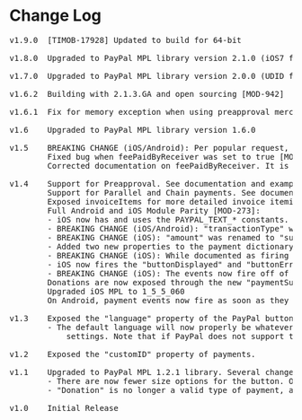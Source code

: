 # Change Log
<pre>
v1.9.0  [TIMOB-17928] Updated to build for 64-bit

v1.8.0  Upgraded to PayPal MPL library version 2.1.0 (iOS7 fix) [TIMODOPEN-348]

v1.7.0  Upgraded to PayPal MPL library version 2.0.0 (UDID fix) [TIMODOPEN-243]

v1.6.2  Building with 2.1.3.GA and open sourcing [MOD-942]
	
v1.6.1  Fix for memory exception when using preapproval merchant name property [TIMODOPEN-152]

v1.6    Upgraded to PayPal MPL library version 1.6.0

v1.5	BREAKING CHANGE (iOS/Android): Per popular request, events will now fire on the buttons for both platforms. This makes it easier to distinguish events when multiple buttons are present in your application [MOD-384].
		Fixed bug when feePaidByReceiver was set to true [MOD-386].
		Corrected documentation on feePaidByReceiver. It is not limited to just PERSONAL payment types, as previously documented.

v1.4	Support for Preapproval. See documentation and example for more information [MOD-12].
		Support for Parallel and Chain payments. See documentation and example for more information [MOD-221][MOD-222].
		Exposed invoiceItems for more detailed invoice itemization. See documentation and example for more information.
		Full Android and iOS Module Parity [MOD-273]:
		- iOS now has and uses the PAYPAL_TEXT_* constants. It was using a "donation" boolean property, but not anymore.
		- BREAKING CHANGE (iOS/Android): "transactionType" was renamed to "paymentType", and is now a property on the "payment" dictionary. Check out the documentation and example to learn more!
		- BREAKING CHANGE (iOS): "amount" was renamed to "subtotal" to more accurately reflect what it does with the underlying PayPal MPL.
		- Added two new properties to the payment dictionary: "ipnUrl", and "memo".
		- BREAKING CHANGE (iOS): While documented as firing "paymentCancelled", the iOS module was actually firing "paymentCanceled" (with one l). "paymentCancelled" must be used from now on.
		- iOS now fires the "buttonDisplayed" and "buttonErrored" events, when appropriate.
		- BREAKING CHANGE (iOS): The events now fire off of the module itself, not the button. addEventListener should be called on Ti.Paypal, not on the button. See the documentation or example for more information!
		Donations are now exposed through the new "paymentSubtype" property on the payment dictionary. Check out the documentation and example for more information! [MOD-260]
		Upgraded iOS MPL to 1_5_5_060
		On Android, payment events now fire as soon as they happen instead of waiting until after the dialog is closed [MOD-294].

v1.3	Exposed the "language" property of the PayPal button.
		- The default language will now properly be whatever language the user has selected in their internationalization
			settings. Note that if PayPal does not support the users language, they will fall back to use English.

v1.2	Exposed the "customID" property of payments.

v1.1    Upgraded to PayPal MPL 1.2.1 library. Several changes to the API had to be made as a consequence:
        - There are now fewer size options for the button. Only the following sizes remain: 152x33, 194x37, 278x43, and 294x43
        - "Donation" is no longer a valid type of payment, according to the library
        
v1.0    Initial Release
